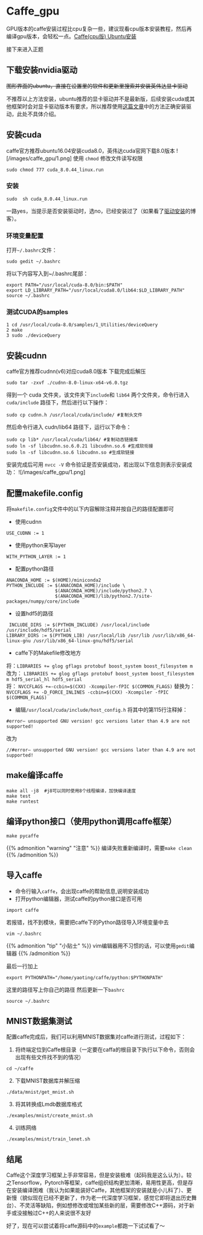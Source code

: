 # Caffe_gpu

GPU版本的caffe安装过程比cpu复杂一些，建议现看cpu版本安装教程，然后再编译gpu版本，会轻松一点。[Caffe(cpu版) Ubuntu安装](https://huhulaoxian.xyz/caffe_cpu/)
<!--more-->

接下来进入正题
## 下载安装nvidia驱动
~~图形界面的ubuntu，直接在设置里的软件和更新里搜索并安装英伟达显卡驱动~~ 

不推荐以上方法安装，ubuntu推荐的显卡驱动并不是最新版，后续安装cuda或其他框架时会对显卡驱动版本有要求，所以推荐使用[这篇文章](https://huhulaoxian.xyz/nvidia_driver/)中的方法正确安装驱动，此处不具体介绍。
## 安装cuda
caffe官方推荐ubuntu16.04安装cuda8.0，英伟达cuda官网下载8.0版本
![/images/caffe_gpu/1.png]
使用 `chmod` 修改文件读写权限
~~~shell
sudo chmod 777 cuda_8.0.44_linux.run
~~~
### 安装
~~~shell
sudo  sh cuda_8.0.44_linux.run
~~~
一路yes，当提示是否安装驱动时，选no，已经安装过了（如果看了[驱动安装](https://huhulaoxian.xyz/nvidia_driver/)的博客）。
### 环境变量配置
打开`~/.bashrc`文件：
~~~shell
sudo gedit ~/.bashrc 
~~~
将以下内容写入到~/.bashrc尾部：
~~~shell
export PATH="/usr/local/cuda-8.0/bin:$PATH"
export LD_LIBRARY_PATH="/usr/local/cuda8.0/lib64:$LD_LIBRARY_PATH"
source ~/.bashrc
~~~
### 测试CUDA的samples
~~~shell
1 cd /usr/local/cuda-8.0/samples/1_Utilities/deviceQuery
2 make
3 sudo ./deviceQuery
~~~
## 安装cudnn
caffe官方推荐cudnn(v6)对应cuda8.0版本
下载完成后解压
~~~shell
sudo tar -zxvf ./cudnn-8.0-linux-x64-v6.0.tgz 
~~~
得到一个 cuda 文件夹，该文件夹下`include`和 `lib64` 两个文件夹，命令行进入 `cuda/include` 路径下，然后进行以下操作：
~~~shell
sudo cp cudnn.h /usr/local/cuda/include/ #复制头文件
~~~

然后命令行进入 cudn/lib64 路径下，运行以下命令：
~~~shell
sudo cp lib* /usr/local/cuda/lib64/ #复制动态链接库
sudo ln -sf libcudnn.so.6.0.21 libcudnn.so.6 #生成软衔接
sudo ln -sf libcudnn.so.6 libcudnn.so #生成软链接
~~~
安装完成后可用 `nvcc -V` 命令验证是否安装成功，若出现以下信息则表示安装成功：
![/images/caffe_gpu/1.png]

## 配置makefile.config
将`makefile.config`文件中的以下内容解除注释并按自己的路径配置即可
* 使用cudnn
~~~shell
USE_CUDNN := 1
~~~
* 使用python来写layer
~~~shell
WITH_PYTHON_LAYER := 1
~~~
* 配置python路径
~~~shell
ANACONDA_HOME := $(HOME)/miniconda2
PYTHON_INCLUDE := $(ANACONDA_HOME)/include \
                  $(ANACONDA_HOME)/include/python2.7 \
                  $(ANACONDA_HOME)/lib/python2.7/site-packages/numpy/core/include 
~~~
* 设置hdf5的路径
~~~shell
 INCLUDE_DIRS := $(PYTHON_INCLUDE) /usr/local/include /usr/include/hdf5/serial
LIBRARY_DIRS := $(PYTHON_LIB) /usr/local/lib /usr/lib /usr/lib/x86_64-linux-gnu /usr/lib/x86_64-linux-gnu/hdf5/serial 
~~~
* caffe下的Makefile修改地方
  
将：`LIBRARIES += glog gflags protobuf boost_system boost_filesystem m`  
改为：
`LIBRARIES += glog gflags protobuf boost_system boost_filesystem m hdf5_serial_hl hdf5_serial`  
将：
`NVCCFLAGS +=-ccbin=$(CXX) -Xcompiler-fPIC $(COMMON_FLAGS)` 
替换为： 
`NVCCFLAGS += -D_FORCE_INLINES -ccbin=$(CXX) -Xcompiler -fPIC $(COMMON_FLAGS)`

* 编辑`/usr/local/cuda/include/host_config.h`
将其中的第115行注释掉：
~~~shell
#error– unsupported GNU version! gcc versions later than 4.9 are not supported!
~~~
改为
~~~shell
//#error– unsupported GNU version! gcc versions later than 4.9 are not supported!
~~~
## make编译caffe
~~~shell
make all -j8  #j8可以同时使用8个线程编译，加快编译速度
make test
make runtest
~~~
## 编译python接口（使用python调用caffe框架）
~~~shell
make pycaffe
~~~

{{% admonition "warning" "注意" %}}
编译失败重新编译时，需要`make clean`
{{% /admonition %}}

## 导入caffe
* 命令行输入`caffe`，会出现caffe的帮助信息,说明安装成功
* 打开python编辑器，测试caffe的python接口是否可用
~~~
import caffe 
~~~
若报错，找不到模块，需要把caffe下的Python路径导入环境变量中去
~~~shell
vim ~/.bashrc
~~~

{{% admonition "tip" "小贴士" %}}
vim编辑器用不习惯的话，可以使用`gedit`编辑器
{{% /admonition %}}

最后一行加上
~~~
export PYTHONPATH="/home/yaoting/caffe/python:$PYTHONPATH"
~~~
这里的路径写上你自己的路径
然后更新一下`bashrc`
~~~shell
source ~/.bashrc
~~~
## MNIST数据集测试
配置caffe完成后，我们可以利用MNIST数据集对caffe进行测试，过程如下：
1. 将终端定位到Caffe根目录（一定要在caffa的根目录下执行以下命令，否则会出现有些文件找不到的情况）
~~~
cd ~/caffe
~~~
2. 下载MNIST数据库并解压缩
~~~
./data/mnist/get_mnist.sh
~~~
3. 将其转换成Lmdb数据库格式
~~~
./examples/mnist/create_mnist.sh
~~~
4. 训练网络
~~~
./examples/mnist/train_lenet.sh
~~~

## 结尾
Caffe这个深度学习框架上手非常容易，但是安装极难（起码我是这么认为）。较之Tensorflow，Pytorch等框架，caffe组织结构更加清晰，易用性更高，但是存在安装编译困难（我认为如果能装好Caffe，其他框架的安装就是小儿科了）、更新慢（貌似现在已经不更新了，作为老一代深度学习框架，感觉它即将退出历史舞台）、不灵活等缺陷，例如想修改或增加某些新的层，需要修改C++源码，对于新手或没接触过C++的人来说很不友好  

好了，现在可以尝试着将caffe源码中的`example`都跑一下试试看了～
